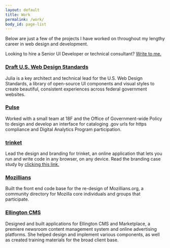 ```yaml
---
layout: default
title: Work
permalink: /work/
body_id: page-list
---
```


<p class="subtitle">Below are just a few of the projects I have worked on throughout my lengthy career in web design and development.</p>

<p class="subtitle">Looking to hire a Senior UI Developer or technical consultant? <a href="mailto:hello@juliaelman.com?subject=Hello, Julia! Let's talk about design and code.">Write to me.</a></p>

<h3>
	<a href="https://standards.usa.gov/">Draft U.S. Web Design Standards</a>
</h3>
<article>
	<p>
		Julia is a key architect and technical lead for the U.S. Web Design Standards, a library of open-source UI components and visual styles to create beautiful, consistent experiences across federal government websites.
	</p>
</article>
<h3>
	<a href="https://pulse.cio.gov/">Pulse</a>
</h3>
<article>
	<p>
		Worked with a small team at 18F and the Office of Government-wide Policy to design and develop an interface for cataloging .gov urls for https compliance and Digital Analytics Program participation. 
	</p>
</article>
<h3>
	<a href="https://trinket.io/">trinket</a>
</h3>
<article>
	<p>
		Lead the design and branding for trinket, an online application that lets you run and write code in any browser, on any device. Read the branding case study by <a href="/blog/2014/01/22/creating-trinket">clicking this link.</a>
	</p>
</article>
<h3>
	<a href="https://mozillians.org/">Mozillians</a>
</h3>
<article>
	<p>
		Built the front end code base for the re-design of Mozillians.org, a community directory for Mozilla core individuals and groups that participate.
	</p>
</article>
<h3>
	<a href="http://www.ellingtoncms.com/">
		Ellington CMS
	</a>
</h3>
<article>
	<p>
		Designed and built applications for Ellington CMS and Marketplace, a premiere newsroom content management system and online advertising platforms. She helped design and implement various components, as well as created training materials for the broad client base.
	</p>
</article>
